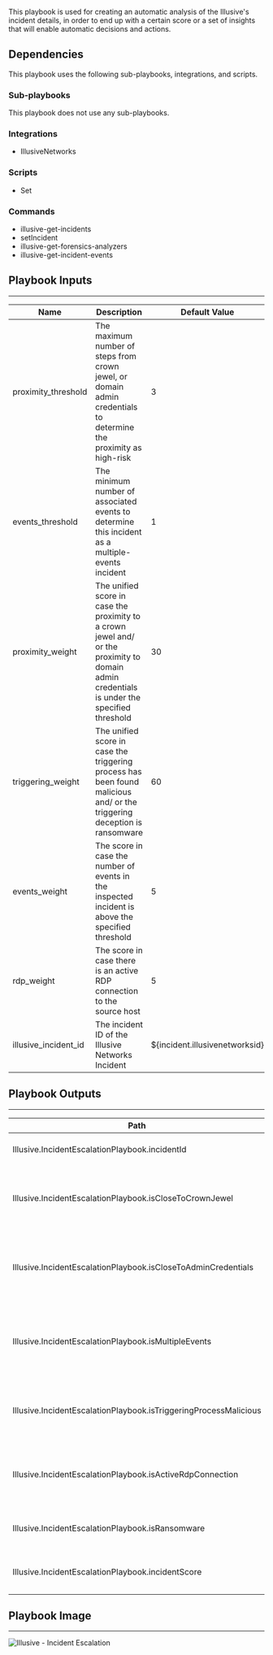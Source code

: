 This playbook is used for creating an automatic analysis of the Illusive's incident details, in order to end up with a certain score or a set of insights that will enable automatic decisions and actions.

## Dependencies
This playbook uses the following sub-playbooks, integrations, and scripts.

### Sub-playbooks
This playbook does not use any sub-playbooks.

### Integrations
* IllusiveNetworks

### Scripts
* Set

### Commands
* illusive-get-incidents
* setIncident
* illusive-get-forensics-analyzers
* illusive-get-incident-events

## Playbook Inputs
---

| **Name** | **Description** | **Default Value** | **Required** |
| --- | --- | --- | --- |
| proximity_threshold | The maximum number of steps from crown jewel, or domain admin credentials to determine the proximity as high\-risk | 3 | Optional |
| events_threshold | The minimum number of associated events to determine this incident as a multiple\-events incident | 1 | Optional |
| proximity_weight | The unified score in case the proximity to a crown jewel and/ or the proximity to domain admin credentials is under the specified threshold | 30 | Optional |
| triggering_weight | The unified score in case the triggering process has been found malicious and/ or the triggering deception is ransomware | 60 | Optional |
| events_weight | The score in case the number of events in the inspected incident is above the specified threshold | 5 | Optional |
| rdp_weight | The score in case there is an active RDP connection to the source host | 5 | Optional |
| illusive_incident_id | The incident ID of the Illusive Networks Incident | ${incident.illusivenetworksid} | Required |

## Playbook Outputs
---

| **Path** | **Description** | **Type** |
| --- | --- | --- |
| Illusive.IncidentEscalationPlaybook.incidentId | The corresponding incident ID | number |
| Illusive.IncidentEscalationPlaybook.isCloseToCrownJewel | Whether the proximity to a crown jewel is under a certain threshold  | boolean |
| Illusive.IncidentEscalationPlaybook.isCloseToAdminCredentials | Whether the proximity to domain admin credentials is under a certain threshold | boolean |
| Illusive.IncidentEscalationPlaybook.isMultipleEvents | Whether the number of associated events is above a certain threshold | boolean |
| Illusive.IncidentEscalationPlaybook.isTriggeringProcessMalicious | Whether the triggering process has been found malicious by VirusTotal | boolean |
| Illusive.IncidentEscalationPlaybook.isActiveRdpConnection | Whether there is an active RDP connection to the source host | boolean |
| Illusive.IncidentEscalationPlaybook.isRansomware | Whether the triggering deception is ransomware | boolean |
| Illusive.IncidentEscalationPlaybook.incidentScore | The accumulated score of the incident | boolean |

## Playbook Image
---
![Illusive - Incident Escalation](../../doc_files/Illusive-Incident_Escalation.png/n)
